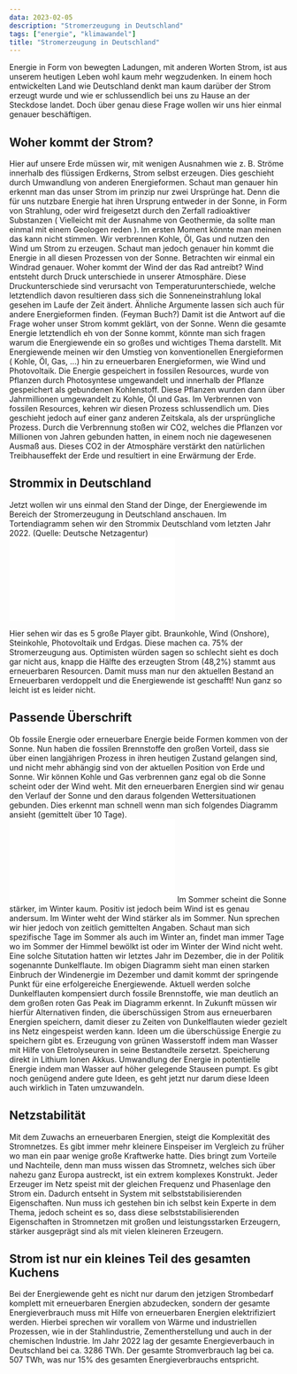```yaml
---
data: 2023-02-05
description: "Stromerzeugung in Deutschland"
tags: ["energie", "klimawandel"]
title: "Stromerzeugung in Deutschland"
---
```

Energie in Form von bewegten Ladungen, mit anderen Worten Strom, ist aus unserem heutigen Leben wohl kaum mehr wegzudenken. In einem hoch entwickelten Land wie Deutschland denkt man kaum darüber der Strom erzeugt wurde und wie er schlussendlich bei uns zu Hause an der Steckdose landet. Doch über genau diese Frage wollen wir uns hier einmal genauer beschäftigen.
## Woher kommt der Strom?
Hier auf unsere Erde müssen wir, mit wenigen Ausnahmen wie z. B. Ströme innerhalb des flüssigen Erdkerns, Strom selbst erzeugen. Dies geschieht durch Umwandlung von anderen Energieformen. Schaut man genauer hin erkennt man das unser Strom im prinzip nur zwei Ursprünge hat. Denn die für uns nutzbare Energie hat ihren Ursprung entweder in der Sonne, in Form von Strahlung, oder wird freigesetzt durch den Zerfall radioaktiver Substanzen ( Vielleicht mit der Ausnahme von Geothermie, da sollte man einmal mit einem Geologen reden ). Im ersten Moment könnte man meinen das kann nicht stimmen. Wir verbrennen Kohle, Öl, Gas und nutzen den Wind um Strom zu erzeugen. Schaut man jedoch genauer hin kommt die Energie in all diesen Prozessen von der Sonne. Betrachten wir einmal ein Windrad genauer. Woher kommt der Wind der das Rad antreibt? Wind entsteht durch Druck unterschiede in unserer Atmosphäre. Diese Druckunterschiede sind verursacht von Temperaturunterschiede, welche letztendlich davon resultieren dass sich die Sonneneinstrahlung lokal gesehen im Laufe der Zeit ändert. Ähnliche Argumente lassen sich auch für andere Energieformen finden. (Feyman Buch?) Damit ist die Antwort auf die Frage woher unser Strom kommt geklärt, von der Sonne. 
Wenn die gesamte Energie letztendlich eh von der Sonne kommt, könnte man sich fragen warum die Energiewende ein so großes und wichtiges Thema darstellt. Mit Energiewende meinen wir den Umstieg von konventionellen Energieformen ( Kohle, Öl, Gas, ...) hin zu erneuerbaren Energieformen, wie Wind und Photovoltaik. Die Energie gespeichert in fossilen Resources, wurde von Pflanzen durch Photosyntese umgewandelt und innerhalb der Pflanze gespeichert als gebundenen Kohlenstoff. Diese Pflanzen wurden dann über Jahrmillionen umgewandelt zu Kohle, Öl und Gas. Im Verbrennen von fossilen Resources, kehren wir diesen Prozess schlussendlich um. Dies geschieht jedoch auf einer ganz anderen Zeitskala, als der ursprüngliche Prozess. Durch die Verbrennung stoßen wir CO2, welches die Pflanzen vor Millionen von Jahren gebunden hatten, in einem noch nie dagewesenen Ausmaß aus. Dieses CO2 in der Atmosphäre verstärkt den natürlichen Treibhauseffekt der Erde und resultiert in eine Erwärmung der Erde.
## Strommix in Deutschland
Jetzt wollen wir uns einmal den Stand der Dinge, der Energiewende im Bereich der Stromerzeugung in Deutschland anschauen. Im Tortendiagramm sehen wir den Strommix Deutschland vom letzten Jahr 2022. (Quelle: Deutsche Netzagentur)
![Pie Chart](/img/pie2022.pdf#center)
<!-- {{< figure src="/img/pie2022.pdf" width="500" class="center">}} -->
Hier sehen wir das es 5 große Player gibt. Braunkohle, Wind (Onshore), Steinkohle, Photovoltaik und Erdgas. Diese machen ca. 75% der Stromerzeugung aus. Optimisten würden sagen so schlecht sieht es doch gar nicht aus, knapp die Hälfte des erzeugten Strom (48,2%) stammt aus erneuerbaren Resourcen. Damit muss man nur den aktuellen Bestand an Erneuerbaren verdoppelt und die Energiewende ist geschafft! Nun ganz so leicht ist es leider nicht.
## Passende Überschrift
Ob fossile Energie oder erneuerbare Energie beide Formen kommen von der Sonne. Nun haben die fossilen Brennstoffe den großen Vorteil, dass sie über einen langjährigen Prozess in ihren heutigen Zustand gelangen sind, und nicht mehr abhängig sind von der aktuellen Position von Erde und Sonne. Wir können Kohle und Gas verbrennen ganz egal ob die Sonne scheint oder der Wind weht. Mit den erneuerbaren Energien sind wir genau den Verlauf der Sonne und den daraus folgenden Wettersituationen gebunden. Dies erkennt man schnell wenn man sich folgendes Diagramm ansieht (gemittelt über 10 Tage).
![Daily Wind_PV](/img/daily_wind_pv_2022.pdf#center)
Im Sommer scheint die Sonne stärker, im Winter kaum. Positiv ist jedoch beim Wind ist es genau andersum. Im Winter weht der Wind stärker als im Sommer. Nun sprechen wir hier jedoch von zeitlich gemittelten Angaben. Schaut man sich spezifische Tage im Sommer als auch im Winter an, findet man immer Tage wo im Sommer der Himmel bewölkt ist oder im Winter der Wind nicht weht. Eine solche Situtation hatten wir letztes Jahr im Dezember, die in der Politik sogenannte Dunkelflaute. Im obigen Diagramm sieht man einen starken Einbruch der Windenergie im Dezember und damit kommt der springende Punkt für eine erfolgereiche Energiewende. Aktuell werden solche Dunkelflauten kompensiert durch fossile Brennstoffe, wie man deutlich an dem großen roten Gas Peak im Diagramm erkennt. 
In Zukunft müssen wir hierfür Alternativen finden, die überschüssigen Strom aus erneuerbaren Energien speichern, damit dieser zu Zeiten von Dunkelflauten wieder gezielt ins Netz eingespeist werden kann. Ideen um die überschüssige Energie zu speichern gibt es. Erzeugung von grünen Wasserstoff indem man Wasser mit Hilfe von Eletrolyseuren in seine Bestandteile zersetzt. Speicherung direkt in Lithium Ionen Akkus. Umwandlung der Energie in potentielle Energie indem man Wasser auf höher gelegende Stauseen pumpt. Es gibt noch genügend andere gute Ideen, es geht jetzt nur darum diese Ideen auch wirklich in Taten umzuwandeln.
## Netzstabilität
Mit dem Zuwachs an erneuerbaren Energien, steigt die Komplexität des Stromnetzes. Es gibt immer mehr kleinere Einspeiser im Vergleich zu früher wo man ein paar wenige große Kraftwerke hatte. Dies bringt zum Vorteile und Nachteile, denn man muss wissen das Stromnetz, welches sich über nahezu ganz Europa austreckt, ist ein extrem komplexes Konstrukt. Jeder Erzeuger im Netz speist mit der gleichen Frequenz und Phasenlage den Strom ein. Dadurch entseht in System mit selbststabilisierenden Eigenschaften. Nun muss ich gestehen bin ich selbst kein Experte in dem Thema, jedoch scheint es so, dass diese selbststabilisierenden Eigenschaften in Stromnetzen mit großen und leistungsstarken Erzeugern, stärker ausgeprägt sind als mit vielen kleineren Erzeugern. 
## Strom ist nur ein kleines Teil des gesamten Kuchens
Bei der Energiewende geht es nicht nur darum den jetzigen Strombedarf komplett mit erneuerbaren Energien abzudecken, sondern der gesamte Energieverbrauch muss mit Hilfe von erneuerbaren Energien elektrifiziert werden. Hierbei sprechen wir vorallem von Wärme und industriellen Prozessen, wie in der Stahlindustrie, Zementherstellung und auch in der chemischen Industrie.
Im Jahr 2022 lag der gesamte Energieverbauch in Deutschland bei ca. 3286 TWh. Der gesamte Stromverbrauch lag bei ca. 507 TWh, was nur 15% des gesamten Energieverbrauchs entspricht. 
